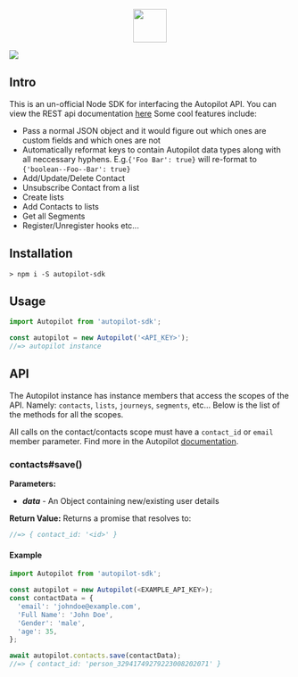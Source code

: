 <p align="center"><a href="https://autopilothq.com/images/svg/logo-dark.svg" target="_blank"><img src="https://autopilothq.com/images/svg/logo-dark.svg" height="60" /></a></p>

<p>
  <img src="https://img.shields.io/badge/build-passing-brightgreen.svg" />
</p>

## Intro

This is an un-official Node SDK for interfacing the Autopilot API. You can view the REST api documentation [here](http://docs.autopilot.apiary.io) 
Some cool features include:

- Pass a normal JSON object and it would figure out which ones are custom fields and which ones are not
- Automatically reformat keys to contain Autopilot data types along with all neccessary hyphens. E.g.`{'Foo Bar': true}` will re-format to `{'boolean--Foo--Bar': true}` 
- Add/Update/Delete Contact
- Unsubscribe Contact from a list
- Create lists
- Add Contacts to lists
- Get all Segments
- Register/Unregister hooks etc...


## Installation
```
> npm i -S autopilot-sdk
```

## Usage

```javascript
import Autopilot from 'autopilot-sdk';

const autopilot = new Autopilot('<API_KEY>');
//=> autopilot instance
```

## API

The Autopilot instance has instance members that access the scopes of the API. Namely: `contacts`, `lists`, `journeys`, `segments`, etc... Below is the list of the methods for all the scopes.

All calls on the contact/contacts scope must have a `contact_id` or `email` member parameter. Find more in the Autopilot [documentation]('http://docs.autopilot.apiary.io/#reference/api-methods/addupdate-contact/add-or-update-contact').

### contacts#save()

**Parameters:**
  - _**data**_ - An Object containing new/existing user details

**Return Value:** Returns a promise that resolves to:
```javascript
//=> { contact_id: '<id>' }
```

#### Example
```javascript
import Autopilot from 'autopilot-sdk';

const autopilot = new Autopilot(<EXAMPLE_API_KEY>);
const contactData = {
  'email': 'johndoe@example.com',
  'Full Name': 'John Doe',
  'Gender': 'male',
  'age': 35,
};

await autopilot.contacts.save(contactData);
//=> { contact_id: 'person_32941749279223008202071' }
```

